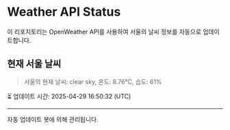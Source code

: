
# Weather API Status

이 리포지토리는 OpenWeather API를 사용하여 서울의 날씨 정보를 자동으로 업데이트합니다.

## 현재 서울 날씨
> 서울의 현재 날씨: clear sky, 온도: 8.76°C, 습도: 61%

⏳ 업데이트 시간: 2025-04-29 16:50:32 (UTC)

---
자동 업데이트 봇에 의해 관리됩니다.
